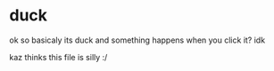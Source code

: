 # duck

ok so basicaly its duck and something happens when you click it?
idk

kaz thinks this file is silly :/